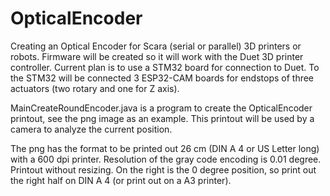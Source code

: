 # OpticalEncoder
Creating an Optical Encoder for Scara (serial or parallel) 3D printers or robots. Firmware will be created so it will work with the Duet 3D printer controller. Current plan is to use a STM32 board for connection to Duet. To the STM32 will be connected 3 ESP32-CAM boards for endstops of three actuators (two rotary and one for Z axis).

MainCreateRoundEncoder.java is a program to create the OpticalEncoder printout, see the png image as an example. This printout will be used by a camera to analyze the current position.

The png has the format to be printed out 26 cm (DIN A 4 or US Letter long) with a 600 dpi printer. Resolution of the gray code encoding is 0.01 degree. Printout without resizing. On the right is the 0 degree position, so print out the right half on DIN A 4 (or print out on a A3 printer).
